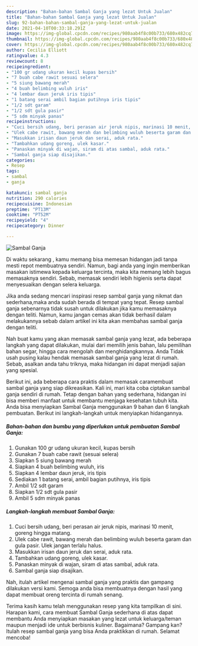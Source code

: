 ```yaml
---
description: "Bahan-bahan Sambal Ganja yang lezat Untuk Jualan"
title: "Bahan-bahan Sambal Ganja yang lezat Untuk Jualan"
slug: 92-bahan-bahan-sambal-ganja-yang-lezat-untuk-jualan
date: 2021-04-10T00:33:18.291Z
image: https://img-global.cpcdn.com/recipes/980aab4f8c00b733/680x482cq70/sambal-ganja-foto-resep-utama.jpg
thumbnail: https://img-global.cpcdn.com/recipes/980aab4f8c00b733/680x482cq70/sambal-ganja-foto-resep-utama.jpg
cover: https://img-global.cpcdn.com/recipes/980aab4f8c00b733/680x482cq70/sambal-ganja-foto-resep-utama.jpg
author: Cecilia Elliott
ratingvalue: 4.3
reviewcount: 8
recipeingredient:
- "100 gr udang ukuran kecil kupas bersih"
- "7 buah cabe rawit sesuai selera"
- "5 siung bawang merah"
- "4 buah belimbing wuluh iris"
- "4 lembar daun jeruk iris tipis"
- "1 batang serai ambil bagian putihnya iris tipis"
- "1/2 sdt garam"
- "1/2 sdt gula pasir"
- "5 sdm minyak panas"
recipeinstructions:
- "Cuci bersih udang, beri perasan air jeruk nipis, marinasi 10 menit, goreng hingga matang."
- "Ulek cabe rawit, bawang merah dan belimbing wuluh beserta garam dan gula pasir. Ulek jangan terlalu halus."
- "Masukkan irisan daun jeruk dan serai, aduk rata."
- "Tambahkan udang goreng, ulek kasar."
- "Panaskan minyak di wajan, siram di atas sambal, aduk rata."
- "Sambal ganja siap disajikan."
categories:
- Resep
tags:
- sambal
- ganja

katakunci: sambal ganja 
nutrition: 290 calories
recipecuisine: Indonesian
preptime: "PT13M"
cooktime: "PT52M"
recipeyield: "4"
recipecategory: Dinner

---
```



![Sambal Ganja](https://img-global.cpcdn.com/recipes/980aab4f8c00b733/680x482cq70/sambal-ganja-foto-resep-utama.jpg)

Di waktu  sekarang , kamu memang bisa memesan hidangan jadi tanpa mesti repot membuatnya sendiri. Namun, bagi anda yang ingin memberikan masakan istimewa kepada keluarga tercinta, maka kita memang lebih bagus memasaknya sendiri. Sebab, memasak sendiri lebih higienis serta dapat menyesuaikan dengan selera keluarga.

Jika anda sedang mencari inspirasi resep sambal ganja yang nikmat dan sederhana,maka anda sudah berada di tempat yang tepat. Resep sambal ganja  sebenarnya tidak susah untuk dilakukan jika kamu memasaknya dengan teliti. Namun, kamu jangan cemas akan tidak berhasil dalam melakukannya 
sebab dalam artikel ini kita akan membahas sambal ganja dengan teliti.  



Nah buat kamu yang akan memasak sambal ganja yang lezat, ada beberapa langkah yang dapat dilakukan, mulai dari memilih jenis bahan, lalu pemilihan bahan segar, hingga cara mengolah dan menghidangkannya. Anda Tidak usah pusing kalau hendak memasak sambal ganja yang lezat di rumah. Sebab, asalkan anda  tahu triknya, maka hidangan ini dapat menjadi sajian yang spesial.

Berikut ini, ada beberapa cara praktis  dalam memasak caramembuat sambal ganja yang siap dikreasikan. Kali ini, mari kita coba ciptakan sambal ganja sendiri di rumah. Tetap dengan bahan yang sederhana, hidangan ini bisa memberi manfaat untuk membantu menjaga kesehatan tubuh kita. Anda bisa menyiapkan Sambal Ganja menggunakan 9 bahan dan 6 langkah pembuatan. Berikut ini langkah-langkah untuk menyiapkan hidangannya.

<!--inarticleads1-->

##### Bahan-bahan dan bumbu yang diperlukan untuk pembuatan Sambal Ganja:

1. Gunakan 100 gr udang ukuran kecil, kupas bersih
1. Gunakan 7 buah cabe rawit (sesuai selera)
1. Siapkan 5 siung bawang merah
1. Siapkan 4 buah belimbing wuluh, iris
1. Siapkan 4 lembar daun jeruk, iris tipis
1. Sediakan 1 batang serai, ambil bagian putihnya, iris tipis
1. Ambil 1/2 sdt garam
1. Siapkan 1/2 sdt gula pasir
1. Ambil 5 sdm minyak panas




<!--inarticleads2-->

##### Langkah-langkah membuat Sambal Ganja:

1. Cuci bersih udang, beri perasan air jeruk nipis, marinasi 10 menit, goreng hingga matang.
1. Ulek cabe rawit, bawang merah dan belimbing wuluh beserta garam dan gula pasir. Ulek jangan terlalu halus.
1. Masukkan irisan daun jeruk dan serai, aduk rata.
1. Tambahkan udang goreng, ulek kasar.
1. Panaskan minyak di wajan, siram di atas sambal, aduk rata.
1. Sambal ganja siap disajikan.




Nah, itulah artikel mengenai  sambal ganja  yang praktis dan gampang dilakukan versi kami. Semoga anda bisa membuatnya dengan hasil yang dapat membuat oreng tercinta di rumah senang. 

Terima kasih kamu telah menggunakan resep yang kita tampilkan di sini. Harapan kami, cara membuat  Sambal Ganja sederhana di atas dapat membantu Anda menyiapkan masakan yang lezat untuk keluarga/teman maupun menjadi ide untuk berbisnis kuliner. Bagaimana? Gampang kan? Itulah resep sambal ganja yang bisa Anda praktikkan di rumah. Selamat mencoba!

